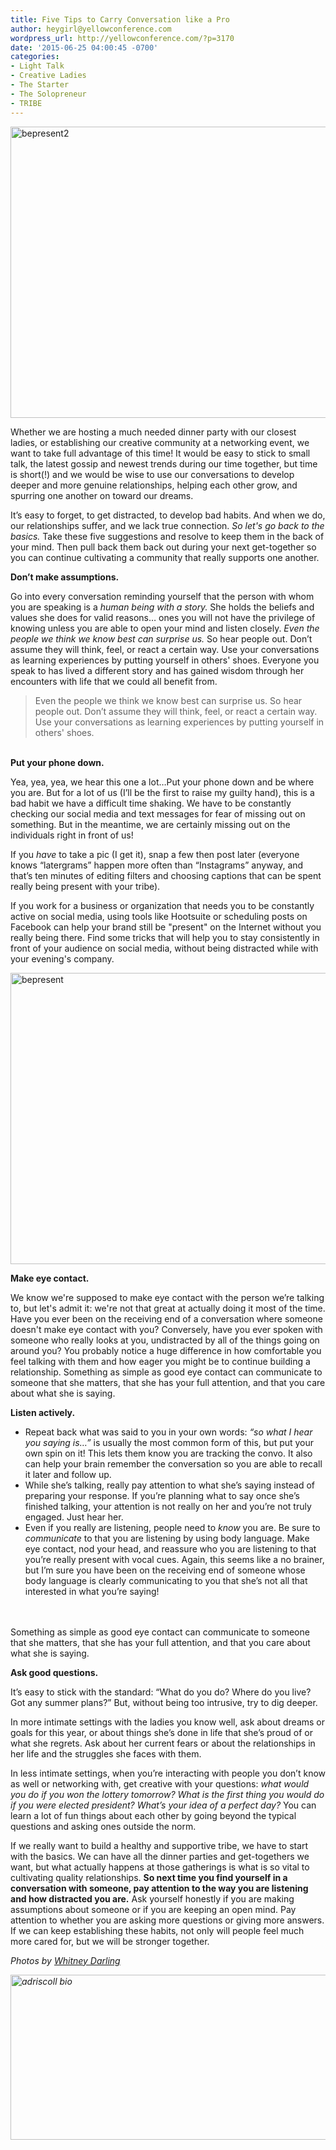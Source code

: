 ```yaml
---
title: Five Tips to Carry Conversation like a Pro
author: heygirl@yellowconference.com
wordpress_url: http://yellowconference.com/?p=3170
date: '2015-06-25 04:00:45 -0700'
categories:
- Light Talk
- Creative Ladies
- The Starter
- The Solopreneur
- TRIBE
---
```

<p><a href="http://yellowconference.com/wp-content/uploads/2015/06/bepresent2.jpg"><img class="aligncenter size-full wp-image-3157" src="http://yellowconference.com/wp-content/uploads/2015/06/bepresent2.jpg" alt="bepresent2" width="700" height="466" /></a></p>
<p>Whether we are hosting a much needed dinner party with our closest ladies, or establishing our creative community at a networking event,&nbsp;we want to take full advantage of this time! It would be easy to stick to small talk, the latest gossip and newest trends during our time together, but time is short(!) and we would be wise to use our conversations to develop deeper and more genuine relationships, helping each other grow, and spurring one another on toward our dreams.</p>
<p>It&rsquo;s easy to forget, to get distracted, to develop bad habits. And when we do, our relationships suffer, and we lack true connection. <em>So let's go back to the basics.</em> Take these five suggestions and resolve to keep them in the back of your mind. Then pull back them back out during your next get-together so you can continue cultivating a community that really supports one another.</p>
<p><strong>Don&rsquo;t make assumptions.</strong></p>
<p>Go into every conversation reminding yourself that the person with whom you are speaking is a <em>human being with a story. </em>She holds the beliefs and values she does for valid reasons&hellip; ones you will not have the privilege of knowing unless you are able to open your mind and listen closely. <em>Even the people we think we know best can surprise us.</em> So hear people out. Don&rsquo;t assume they will think, feel, or react a certain way. Use your conversations as learning experiences by putting yourself in others' shoes. Everyone you speak to has lived a different story and has gained wisdom through her encounters with life that we could all benefit from.</p>
<blockquote><p>Even the people we think we know best can surprise us. So hear people out. Don&rsquo;t assume they will think, feel, or react a certain way. Use your conversations as learning experiences by putting yourself in others' shoes.</blockquote><br />
<strong>Put your phone down.</strong></p>
<p>Yea, yea, yea, we hear this one a lot&hellip;Put your phone down and be where you are. But for a lot of us (I&rsquo;ll be the first to raise my guilty hand), this is a bad habit we have a difficult time shaking. We have to be constantly checking our social media and text messages for fear of missing out on something. But in the meantime, we are certainly missing out on the individuals right in front of us!</p>
<p>If you <em>have </em>to take a pic (I get it), snap a few then post later (everyone knows &ldquo;latergrams&rdquo; happen more often than &ldquo;Instagrams&rdquo; anyway, and that&rsquo;s ten minutes of editing filters and choosing captions that can be spent really being present with your tribe).</p>
<p>If you work for a business or organization that needs you to be constantly active on social media, using tools like Hootsuite or scheduling posts on Facebook can help your brand still be "present" on the Internet without you really being there. Find some tricks that will help you to stay consistently in front of your audience on social media, without being distracted while with your evening's company.</p>
<p><a href="http://yellowconference.com/wp-content/uploads/2015/06/bepresent.jpg"><img class="aligncenter size-full wp-image-3156" src="http://yellowconference.com/wp-content/uploads/2015/06/bepresent.jpg" alt="bepresent" width="700" height="466" /></a></p>
<p><strong>Make eye contact.</strong></p>
<p>We know we're supposed to make eye contact with the person we&rsquo;re talking to, but let's admit it: we're not that great at actually doing it most of the time. Have you ever been on the receiving end of a conversation where someone doesn't make eye contact with you? Conversely, have you ever spoken with someone who really looks at you, undistracted by all of the things going on around you? You probably notice a huge difference in how comfortable you feel talking with them and how eager you might be to continue building a relationship. Something as simple as good eye contact can communicate to someone that she matters, that she has your full attention, and that you care about what she is saying.</p>
<p><strong>Listen actively.</strong></p>
<ul>
<li>Repeat back what was said to you in your own words: <em>&ldquo;so what I hear you saying is&hellip;&rdquo; </em>is usually the most common form of this, but put your own spin on it! This lets them&nbsp;know you are tracking the convo. It also can help your brain remember the conversation so you are able to recall it later and follow up.</li>
<li>While she&rsquo;s talking, really pay attention to what she&rsquo;s saying instead of preparing your response. If you&rsquo;re planning what to say once she&rsquo;s finished talking, your attention is not really on her and you&rsquo;re not truly engaged. Just hear her.</li>
<li>Even if you really are listening, people&nbsp;need to <em>know </em>you are. Be sure to <em>communicate </em>to that you are listening by using body language. Make eye contact, nod your head, and reassure who you are listening to&nbsp;that you&rsquo;re really present with vocal cues. Again, this seems like a no brainer, but I&rsquo;m sure you have been on the receiving end of someone whose body language is clearly communicating to you that she&rsquo;s not all that interested in what you&rsquo;re saying!</li><br />
</ul><br />
Something as simple as good eye contact can communicate to someone that she matters, that she has your full attention, and that you care about what she is saying.</p>
<p><strong>Ask good questions.</strong></p>
<p>It&rsquo;s easy to stick with the standard: &ldquo;What do you do? Where do you live? Got any summer plans?&rdquo; But, without being too intrusive, try to dig deeper.</p>
<p>In more intimate settings with the ladies you know well, ask about dreams or goals for this year, or about things she&rsquo;s done in life that she&rsquo;s proud of or what she regrets. Ask about her current fears or about the relationships in her life and the struggles she faces with them.</p>
<p>In less intimate settings, when you&rsquo;re interacting with people you don&rsquo;t know as well or networking with, get creative with your questions: <em>what would you do if you won the lottery tomorrow? What is the first thing you would do if you were elected president? What&rsquo;s your idea of a perfect day?</em> You can learn a lot of fun things about each other by going beyond the typical questions and asking ones outside the norm.</p>
<p>If we really want to build a healthy and supportive tribe, we have to start with the basics. We can have all the dinner parties and get-togethers we want, but what actually happens at those gatherings is what is so vital to cultivating quality relationships. <strong>So next time you find yourself in a conversation with someone, pay attention to the way you are listening and how distracted you are.</strong> Ask yourself honestly if you are making assumptions about someone or if you are keeping an open mind. Pay attention to whether you are asking more questions or giving more answers. If we can keep establishing these habits, not only will people feel much more cared for, but we will be stronger together.</p>
<p><em>Photos by <a href="http://whitneydarling.com/" target="_blank">Whitney Darling</a></em></p>
<p><em><a href="http://www.ritesofasylum.com/" target="_blank"><img class="aligncenter size-full wp-image-1700" src="http://yellowconference.com/wp-content/uploads/2015/01/adriscoll1.jpg" alt="adriscoll bio" width="700" height="264" /></a>&nbsp;</em></p>
